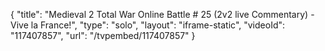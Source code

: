 {
    "title": "Medieval 2 Total War Online Battle # 25 (2v2 live Commentary) - Vive la France!",
    "type": "solo",
    "layout": "iframe-static",
    "videoId": "117407857",
    "url": "\/tvpembed\/117407857"
}